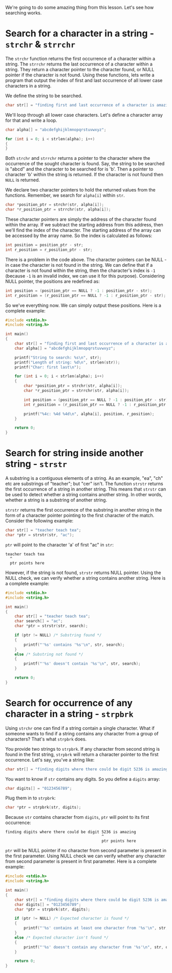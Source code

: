 We're going to do some amazing thing from this lesson. Let's see how searching works.

# Search for a character in a string - `strchr` & `strrchr`

The `strchr` function returns the first occurrence of a character within a string. The `strrchr` returns the last occurrence of a character within a string. They return a character pointer to the character found, or NULL pointer if the character is not found. Using these functions, lets write a program that output the index of first and last occurrence of all lower case characters in a string.

We define the string to be searched.

```C
char str[] = "finding first and last occurrence of a character is amazing";
```

We'll loop through all lower case characters. Let's define a character array for that and write a loop.

```C
char alpha[] = "abcdefghijklmnopqrstuvwxyz";

for (int i = 0; i < strlen(alpha); i++)
{
}
```

Both `strchr` and `strrchr` returns a pointer to the character where the occurrence of the sought character is found. Say, the string to be searched is "abcd" and the character to be searched for is 'b'. Then a pointer to character 'b' within the string is returned. If the character is not found then `NULL` is returned.

We declare two character pointers to hold the returned values from the functions. Remember, we search for `alpha[i]` within `str`.

```C
char *position_ptr = strchr(str, alpha[i]);
char *r_position_ptr = strrchr(str, alpha[i]);
```

These character pointers are simply the address of the character found within the array. If we subtract the starting address from this address, then we'll find the index of the character. The starting address of the array can be accessed by the array name. So the index is calculated as follows:

```C
int position = position_ptr - str;
int r_position = r_position_ptr - str;
```

There is a problem in the code above. The character pointers can be NULL - in case the character is not found in the string. We can define that if a character is not found within the string, then the character's index is `-1` (because `-1` is an invalid index, we can use it for this purpose). Considering NULL pointer, the positions are redefined as:

```C
int position = (position_ptr == NULL ? -1 : position_ptr - str);
int r_position = (r_position_ptr == NULL ? -1 : r_position_ptr - str);
```

So we've everything now. We can simply output these positions. Here is a complete example:

```C runnable
#include <stdio.h>
#include <string.h>

int main()
{
	char str[] = "finding first and last occurrence of a character is amazing";
	char alpha[] = "abcdefghijklmnopqrstuvwxyz";

	printf("String to search: %s\n", str);
	printf("Length of string: %d\n", strlen(str));
	printf("Char: first last\n");

	for (int i = 0; i < strlen(alpha); i++)
	{
		char *position_ptr = strchr(str, alpha[i]);
		char *r_position_ptr = strrchr(str, alpha[i]);

		int position = (position_ptr == NULL ? -1 : position_ptr - str);
		int r_position = (r_position_ptr == NULL ? -1 : r_position_ptr - str);

		printf("%4c: %4d %4d\n", alpha[i], position, r_position);
	}

	return 0;
}

```

# Search for string inside another string - `strstr`

A substring is a contiguous elements of a string. As an example, "ea", "ch" etc are substrings of "teacher"; but "cer" isn't. The function `strstr` returns the first occurrence of a string in another string. This means that `strstr` can be used to detect whether a string contains another string. In other words, whether a string is a substring of another string.

`strstr` returns the first occurrence of the substring in another string in the form of a character pointer pointing to the first character of the match. Consider the following example:

```C
char str[] = "teacher teach tea";
char *ptr = strstr(str, "ac");
```

 `ptr` will point to the character 'a' of first "ac" in `str`:
 
```
teacher teach tea
  ^
  ptr points here
```

However, if the string is not found, `strstr` returns NULL pointer. Using the NULL check, we can verify whether a string contains another string. Here is a complete example:

```C runnable
#include <stdio.h>
#include <string.h>

int main()
{
	char str[] = "teacher teach tea";
	char search[] = "ac";
	char *ptr = strstr(str, search);

	if (ptr != NULL) /* Substring found */
	{
		printf("'%s' contains '%s'\n", str, search);
	}
	else /* Substring not found */
	{
		printf("'%s' doesn't contain '%s'\n", str, search);
	}

	return 0;
}
```

# Search for occurrence of any character in a string - `strpbrk`

Using `strchr` one can find if a string contain a single character. What if someone wants to find if a string contains any character from a group of characters? That's what `strpbrk` does.

You provide two strings to `strpbrk`. If any character from second string is found in the first string, `strpbrk` will return a character pointer to the first occurrence. Let's say, you've a string like:

```C
char str[] = "finding digits where there could be digit 5236 is amazing";
```

You want to know if `str` contains any digits.  So you define a `digits` array:

```C
char digits[] = "0123456789";
```

Plug them in to `strpbrk`:

```C
char *ptr = strpbrk(str, digits);
```

Because `str` contains character from `digits`, `ptr` will point to its first occurrence:

```
finding digits where there could be digit 5236 is amazing
                                          ^
                                          ptr points here
```

`ptr` will be NULL pointer if no character from second parameter is present in the first parameter. Using NULL check we can verify whether any character from second parameter is present in first parameter. Here is a complete example:

```C runnable
#include <stdio.h>
#include <string.h>

int main()
{
	char str[] = "finding digits where there could be digit 5236 is amazing";
	char digits[] = "0123456789";
	char *ptr = strpbrk(str, digits);

	if (ptr != NULL) /* Expected character is found */
	{
		printf("'%s' contains at least one character from '%s'\n", str, digits);
	}
	else /* Expected character isn't found */
	{
		printf("'%s' doesn't contain any character from '%s'\n", str, digits);
	}

	return 0;
}

```

